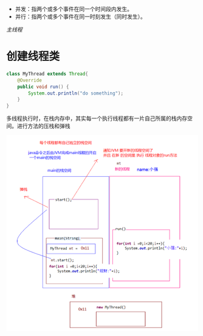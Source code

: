 - 并发：指两个或多个事件在同一个时间段内发生。 
- 并行：指两个或多个事件在同一时刻发生（同时发生）。

*主线程*

# 创建线程类

```java
class MyThread extends Thread{
    @Override
    public void run() {
        System.out.println("do something");
    }
}
```

多线程执行时，在栈内存中，其实每一个执行线程都有一片自己所属的栈内存空间。进行方法的压栈和弹栈

![批注 2019-08-02 115159](/assets/批注%202019-08-02%20115159.png)

